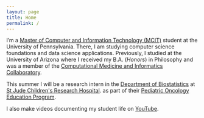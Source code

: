 ```yaml
---
layout: page
title: Home
permalink: /
---
```


I’m a [Master of Computer and Information Technology (MCIT)](https://onlinelearning.seas.upenn.edu/mcit/) student at the University of Pennsylvania. There, I am studying computer science foundations and data science applications. Previously, I studied at the University of Arizona where I received my B.A. (*Honors*) in Philosophy and was a member of the [Computational Medicine and Informatics Collaboratory](https://com-in.collab.arizona.edu/).

This summer I will be a research intern in the [Department of Biostatistics](https://www.stjude.org/research/departments-divisions/biostatistics.html) at [St Jude Children's Research Hospital](https://www.stjude.org/). as part of their [Pediatric Oncology Education Program](https://com-in.collab.arizona.edu/).

I also make videos documenting my student life on [YouTube](http://www.youtube.com/c/cedricvicera).
